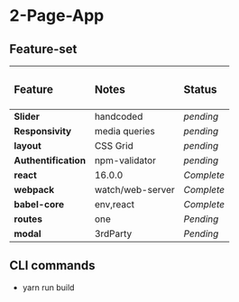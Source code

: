 # 2-Page-App

## Feature-set

|<h3>Feature</h3>|<h3>Notes</h3>|<h3>Status</h3>|
|:-----------|:-------|:-------|
|**Slider**|handcoded|*pending*|
|**Responsivity**|media queries|*pending*|
|**layout**|CSS Grid|*pending*|
|**Authentification**|npm-validator|*pending*|
|**react**|16.0.0|*Complete*|
|**webpack**|watch/web-server|*Complete*|
|**babel-core**|env,react|*Complete*|
|**routes**|one|*Pending*|
|**modal**|3rdParty|*Pending*|




## CLI commands

+ yarn run build



</div>